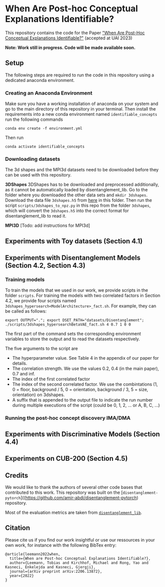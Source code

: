 # When Are Post-hoc Conceptual Explanations Identifiable?

This repository contains the code for the Paper ["When Are Post-Hoc Conceptual Explanations Identifiable?"](https://arxiv.org/abs/2206.13872) (accepted at UAI 2023)

**Note: Work still in progress. Code will be made available soon.**

## Setup
The following steps are required to run the code in this repository using a dedicated anaconda environment.

### Creating an Anaconda Environment
Make sure you have a working installation of anaconda on your system and go to the main directory of this repository in your terminal.
Then install the requirements into a new conda environment named ```identifiable_concepts``` run the following commands 
```
conda env create -f environment.yml
```

Then run
```
conda activate identifiable_concepts
```

### Downloading datasets
The 3d shapes and the MPI3d datasets need to be downloaded before they can be used with this repository.

**3DShapes**
3DShapes has to be downloaded and preprocessed additionally, as it cannot be automatically loaded by disentanglement_lib. Go to the folder where you downloaded the other data sets and ``mkdir 3dshapes``. Download the data file ``3dshapes.h5`` from [here](https://console.cloud.google.com/storage/browser/3d-shapes) in this folder.
Then run the script ``scripts/3dshapes_to_npz.py`` in this repo from the folder ``3dshapes``, which will convert the ``3dshapes.h5`` into the correct format for disentanglement_lib to read it.

**MPI3D**
[Todo: add instructions for MPI3d]

## Experiments with Toy datasets (Section 4.1)

## Experiments with Disentanglement Models (Section 4.2, Section 4.3)

### Training models
To train the models that we used in our work, we provide scripts in the folder ``scripts``. For training the models with two correlated factors in Section 4.2, we provide four scripts named ```3dshapes_hypersearch<ModelArchitecture>_fact.sh```.
For example, they can be called as follows:
```
export OUTPUT="."; export DSET_PATH="datasets/Disentanglement"; ./scripts/3dshapes_hypersearchBetaVAE_fact.sh 4 0.7 1 0 0
```

The first part of the command sets the corresponding environment variables to store the output and to read the datasets respectively.

The five arguments to the script are 
* The hyperparameter value. See Table 4 in the appendix of our paper for details.
* The correlation strength. We use the values 0.2, 0.4 (in the main paper), 0.7 and inf.
* The index of the first correlated factor
* The index of the second correlated factor. We use the combintations (1, 0 = floor, background / 5, 0 = orientation, background / 3, 5 = size, orientation) on 3dshapes.
* A suffix that is appended to the output file to indicate the run number during multiple executions of the script (could be 0, 1, 2, ... or A, B, C, ...)

### Running the post-hoc concept discovery IMA/DMA

## Experiments with Discriminative Models (Section 4.4)

## Experiments on CUB-200 (Section 4.5)


## Credits
We would like to thank the authors of several other code bases that contributed to this work.
This repository was built on the [```disentanglement-pytorch```]((https://github.com/amir-abdi/disentanglement-pytorch) repository.

Most of the evaluation metrics are taken from [```disentanglement_lib```](https://github.com/google-research/disentanglement_lib).

## Citation
Please cite us if you find our work insightful or use our ressources in your own work, for instance with the following BibTex entry:

```
@article{leemann2022when,
  title={When are Post-hoc Conceptual Explanations Identifiable?},
  author={Leemann, Tobias and Kirchhof, Michael and Rong, Yao and Kasneci, Enkelejda and Kasneci, Gjergji},
  journal={arXiv preprint arXiv:2206.13872},
  year={2022}
}
```
